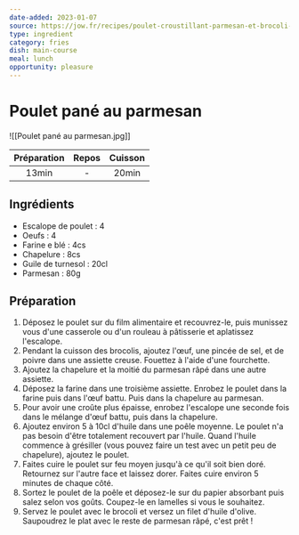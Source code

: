 ```yaml
---
date-added: 2023-01-07
source: https://jow.fr/recipes/poulet-croustillant-parmesan-et-brocoli-8j8ybmhk9hogkgqu11qb
type: ingredient
category: fries
dish: main-course
meal: lunch
opportunity: pleasure
---
```


# Poulet pané au parmesan

![[Poulet pané au parmesan.jpg]]

| Préparation | Repos | Cuisson |
|:-----------:|:-----:|:-------:|
|    13min    |   -   |  20min  |

## Ingrédients

- Escalope de poulet : 4
- Oeufs : 4
- Farine e blé : 4cs
- Chapelure : 8cs
- Guile de turnesol : 20cl
- Parmesan : 80g

## Préparation

1. Déposez le poulet sur du film alimentaire et recouvrez-le, puis munissez vous d'une casserole ou d'un rouleau à pâtisserie et aplatissez l'escalope.
2. Pendant la cuisson des brocolis, ajoutez l'œuf, une pincée de sel, et de poivre dans une assiette creuse. Fouettez à l'aide d'une fourchette.
3. Ajoutez la chapelure et la moitié du parmesan râpé dans une autre assiette.
4. Déposez la farine dans une troisième assiette. Enrobez le poulet dans la farine puis dans l'œuf battu. Puis dans la chapelure au parmesan.
5. Pour avoir une croûte plus épaisse, enrobez l'escalope une seconde fois dans le mélange d'œuf battu, puis dans la chapelure.
6. Ajoutez environ 5 à 10cl d'huile dans une poêle moyenne. Le poulet n'a pas besoin d'être totalement recouvert par l'huile. Quand l'huile commence à grésiller (vous pouvez faire un test avec un petit peu de chapelure), ajoutez le poulet.
7. Faites cuire le poulet sur feu moyen jusqu'à ce qu'il soit bien doré. Retournez sur l'autre face et laissez dorer. Faites cuire environ 5 minutes de chaque côté.
8. Sortez le poulet de la poêle et déposez-le sur du papier absorbant puis salez selon vos goûts. Coupez-le en lamelles si vous le souhaitez.
9. Servez le poulet avec le brocoli et versez un filet d'huile d'olive. Saupoudrez le plat avec le reste de parmesan râpé, c'est prêt !
